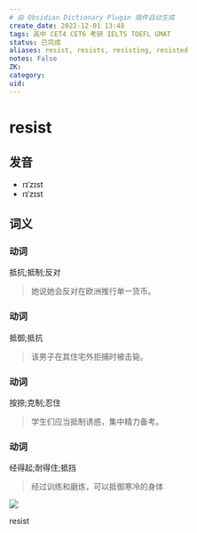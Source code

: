 ```yaml
---
# 由 Obsidian Dictionary Plugin 插件自动生成
create_date: 2022-12-01 13:48
tags: 高中 CET4 CET6 考研 IELTS TOEFL GMAT
status: 已完成 
aliases: resist, resists, resisting, resisted
notes: False
ZK: 
category: 
uid: 
---
```


# resist

## 发音

- rɪˈzɪst
- rɪˈzɪst

## 词义

### 动词

抵抗;抵制;反对

> 她说她会反对在欧洲推行单一货币。

### 动词

抵御;抵抗

> 该男子在其住宅外拒捕时被击毙。

### 动词

按捺;克制;忍住

> 学生们应当抵制诱惑，集中精力备考。

### 动词

经得起;耐得住;抵挡

> 经过训练和磨炼，可以抵御寒冷的身体

![](https://ydlunacommon-cdn.nosdn.127.net/11e75d567fe8a3ab67066b0ef269f683.jpg?)

resist


